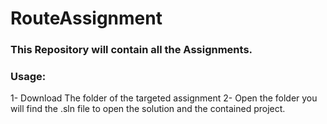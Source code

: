 # RouteAssignment
### This Repository will contain all the Assignments. 
### Usage: 
1- Download The folder of the targeted assignment 
2- Open the folder you will find the .sln file to open the solution and the contained project.
